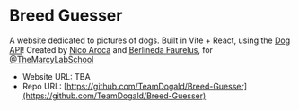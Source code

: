 # Breed Guesser
A website dedicated to pictures of dogs. Built in Vite + React, using the [Dog API](https://dog.ceo/dog-api/)!
Created by [Nico Aroca](https://github.com/tailsmster) and [Berlineda Faurelus](https://github.com/Faurelus), for [@TheMarcyLabSchool](https://www.marcylabschool.org/)

* Website URL: TBA
* Repo URL: [https://github.com/TeamDogald/Breed-Guesser](https://github.com/TeamDogald/Breed-Guesser)
